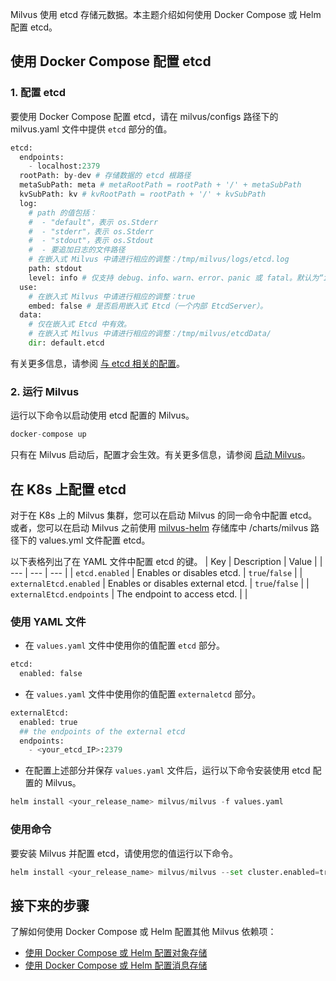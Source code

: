 Milvus 使用 etcd 存储元数据。本主题介绍如何使用 Docker Compose 或 Helm 配置 etcd。

使用 Docker Compose 配置 etcd
----------------------

### 1. 配置 etcd

要使用 Docker Compose 配置 etcd，请在 milvus/configs 路径下的 milvus.yaml 文件中提供 `etcd` 部分的值。

```python
etcd:
  endpoints:
    - localhost:2379
  rootPath: by-dev # 存储数据的 etcd 根路径
  metaSubPath: meta # metaRootPath = rootPath + '/' + metaSubPath
  kvSubPath: kv # kvRootPath = rootPath + '/' + kvSubPath
  log:
    # path 的值包括：
    #  - "default"，表示 os.Stderr
    #  - "stderr"，表示 os.Stderr
    #  - "stdout"，表示 os.Stdout
    #  - 要追加日志的文件路径
    # 在嵌入式 Milvus 中请进行相应的调整：/tmp/milvus/logs/etcd.log
    path: stdout
    level: info # 仅支持 debug、info、warn、error、panic 或 fatal。默认为“info”。
  use:
    # 在嵌入式 Milvus 中请进行相应的调整：true
    embed: false # 是否启用嵌入式 Etcd（一个内部 EtcdServer）。
  data:
    # 仅在嵌入式 Etcd 中有效。
    # 在嵌入式 Milvus 中请进行相应的调整：/tmp/milvus/etcdData/
    dir: default.etcd

```

有关更多信息，请参阅 [与 etcd 相关的配置](configure_etcd.md)。

### 2. 运行 Milvus

运行以下命令以启动使用 etcd 配置的 Milvus。

```python
docker-compose up

```

只有在 Milvus 启动后，配置才会生效。有关更多信息，请参阅 [启动 Milvus](https://milvus.io/docs/install_standalone-docker.md#Start-Milvus)。

在 K8s 上配置 etcd
---------------------

对于在 K8s 上的 Milvus 集群，您可以在启动 Milvus 的同一命令中配置 etcd。或者，您可以在启动 Milvus 之前使用 [milvus-helm](https://github.com/milvus-io/milvus-helm) 存储库中 /charts/milvus 路径下的 values.yml 文件配置 etcd。

以下表格列出了在 YAML 文件中配置 etcd 的键。
| Key | Description | Value |
| --- | --- | --- |
| `etcd.enabled` | Enables or disables etcd. | `true`/`false` |
| `externalEtcd.enabled` | Enables or disables external etcd. | `true`/`false` |
| `externalEtcd.endpoints` | The endpoint to access etcd. |  |

### 使用 YAML 文件

- 在 `values.yaml` 文件中使用你的值配置 `etcd` 部分。

```python
etcd:
  enabled: false

```

- 在 `values.yaml` 文件中使用你的值配置 `externaletcd` 部分。

```python
externalEtcd:
  enabled: true
  ## the endpoints of the external etcd
  endpoints:
    - <your_etcd_IP>:2379

```

- 在配置上述部分并保存 `values.yaml` 文件后，运行以下命令安装使用 etcd 配置的 Milvus。

```python
helm install <your_release_name> milvus/milvus -f values.yaml

```
### 使用命令

要安装 Milvus 并配置 etcd，请使用您的值运行以下命令。

```python
helm install <your_release_name> milvus/milvus --set cluster.enabled=true --set etcd.enabled=false --set externaletcd.enabled=true --set externalEtcd.endpoints={<your_etcd_IP>:2379}

```

接下来的步骤
-----------

了解如何使用 Docker Compose 或 Helm 配置其他 Milvus 依赖项：

* [使用 Docker Compose 或 Helm 配置对象存储](deploy_s3.md)
* [使用 Docker Compose 或 Helm 配置消息存储](deploy_pulsar.md)